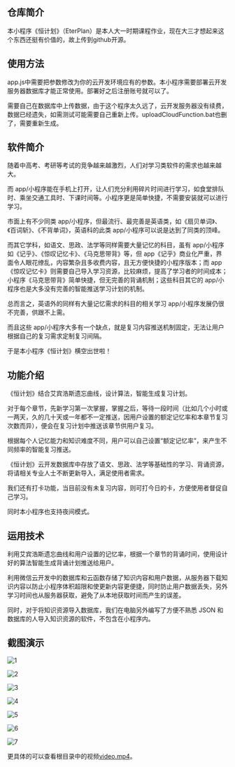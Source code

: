 ## 仓库简介

本小程序《恒计划》（EterPlan）是本人大一时期课程作业，现在大三才想起来这个东西还挺有价值的，故上传到github开源。

## 使用方法

app.js中需要把参数修改为你的云开发环境应有的参数。本小程序需要部署云开发服务器数据库才能正常使用。部署好之后注册账号就可以了。

需要自己在数据库中上传数据，由于这个程序太久远了，云开发服务器没有续费，数据已经遗失，如需测试可能需要自己重新上传。uploadCloudFunction.bat也删了，需要重新生成。

## 软件简介

随着中高考、考研等考试的竞争越来越激烈，人们对学习类软件的需求也越来越大。

而 app/小程序能在手机上打开，让人们充分利用碎片时间进行学习，如食堂排队时、乘坐交通工具时、下课时间等。小程序更是简单快捷，不需要安装就可以进行学习。

市面上有不少同类 app/小程序，但最流行、最完善是英语类，如《扇贝单词》、《百词斩》、《不背单词》，英语科的此类 app/小程序可以说是达到了同类的顶峰。

而其它学科，如语文、思政、法学等同样需要大量记忆的科目，虽有 app/小程序如《记乎》、《惊叹记忆卡》、《马克思带背》等，但 app《记乎》商业化严重，界面令人眼花缭乱，内容繁杂且多收费内容，且无方便快捷的小程序版本；而 app《惊叹记忆卡》则需要自己导入学习资源，比较麻烦，提高了学习者的时间成本；小程序《马克思带背》简单快捷，但无完善的背诵机制；这些科目其它的 app/小程序也是大多没有完善的智能推送学习计划的机制。

总而言之，英语外的同样有大量记忆需求的科目的相关学习 app/小程序发展仍很不完善，供跟不上需。

而且这些 app/小程序大多有一个缺点，就是复习内容推送机制固定，无法让用户根据自己的复习需求定制复习间隔。

于是本小程序《恒计划》横空出世啦！

## 功能介绍
《恒计划》结合艾宾浩斯遗忘曲线，设计算法，智能生成复习计划。

对于每个章节，先新学习第一次掌握，掌握之后，等待一段时间（比如几个小时或一两天，久的几十天或一年都不一定推送，因用户设置的额定记忆率和本章节复习次数而异），便会在复习计划中推送该章节供用户复习。

根据每个人记忆能力和知识难度不同，用户可以自己设置“额定记忆率”，来产生不同频率的智能复习推送。

《恒计划》云开发数据库中存放了语文、思政、法学等基础性的学习、背诵资源，将请相关专业人士不断更新导入，满足使用者需求。

我们还有打卡功能，当目前没有未复习内容，则可打今日的卡，方便使用者督促自己学习。

同时本小程序也支持夜间模式。

## 运用技术

利用艾宾浩斯遗忘曲线和用户设置的记忆率，根据一个章节的背诵时间，使用设计好的算法智能生成背诵计划推送给用户。

利用微信云开发中的数据库和云函数存储了知识内容和用户数据，从服务器下载知识内容以防止小程序体积超限和使更新内容更便捷，同时防止用户数据丢失，另外学习时间也从服务器获取，避免了从本地获取时间而产生的误差。

同时，对于将知识资源导入数据库，我们在电脑另外编写了方便不熟悉 JSON 和数据库的人导入知识资源的软件，不包含在小程序内。

## 截图演示

![1](assets/1.png)

![2](assets/2.png)

![3](assets/3.png)

![4](assets/4.png)

![5](assets/5.png)

![6](assets/6.png)

![7](assets/7.png)

更具体的可以查看根目录中的视频[video.mp4](video.mp4)。